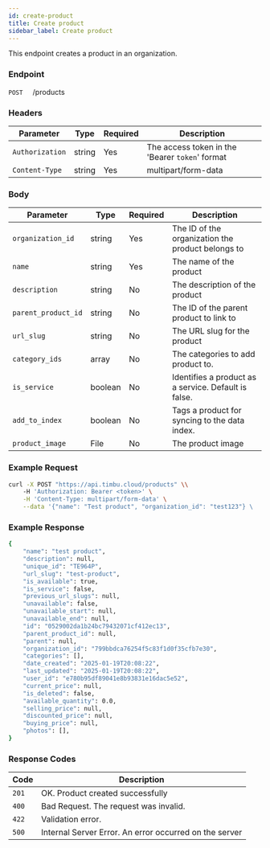 ```yaml
---
id: create-product
title: Create product
sidebar_label: Create product
---
```


This endpoint creates a product in an organization.

### Endpoint

`POST` &nbsp; &nbsp; /products

### Headers

| Parameter       | Type   | Required | Description                                     |
| --------------- | ------ | -------- | ----------------------------------------------- |
| `Authorization` | string | Yes      | The access token in the 'Bearer `token`' format |
| `Content-Type`  | string | Yes      | multipart/form-data                             |

### Body

| Parameter           | Type    | Required | Description                                          |
| ------------------- | ------- | -------- | ---------------------------------------------------- |
| `organization_id`   | string  | Yes      | The ID of the organization the product belongs to    |
| `name`              | string  | Yes      | The name of the product                              |
| `description`       | string  | No       | The description of the product                       |
| `parent_product_id` | string  | No       | The ID of the parent product to link to              |
| `url_slug`          | string  | No       | The URL slug for the product                         |
| `category_ids`      | array   | No       | The categories to add product to.                    |
| `is_service`        | boolean | No       | Identifies a product as a service. Default is false. |
| `add_to_index`      | boolean | No       | Tags a product for syncing to the data index.        |
| `product_image`     | File    | No       | The product image                                    |

### Example Request

```bash
curl -X POST "https://api.timbu.cloud/products" \\
    -H 'Authorization: Bearer <token>' \
    -H 'Content-Type: multipart/form-data' \
    --data '{"name": "Test product", "organization_id": "test123"} \
```

### Example Response

```bash
{
    "name": "test product",
    "description": null,
    "unique_id": "TE964P",
    "url_slug": "test-product",
    "is_available": true,
    "is_service": false,
    "previous_url_slugs": null,
    "unavailable": false,
    "unavailable_start": null,
    "unavailable_end": null,
    "id": "0529002da1b24bc79432071cf412ec13",
    "parent_product_id": null,
    "parent": null,
    "organization_id": "799bbdca76254f5c83f1d0f35cfb7e30",
    "categories": [],
    "date_created": "2025-01-19T20:08:22",
    "last_updated": "2025-01-19T20:08:22",
    "user_id": "e780b95df89041e8b93831e16dac5e52",
    "current_price": null,
    "is_deleted": false,
    "available_quantity": 0.0,
    "selling_price": null,
    "discounted_price": null,
    "buying_price": null,
    "photos": [],
}
```

### Response Codes

| Code  | Description                                            |
| ----- | ------------------------------------------------------ |
| `201` | OK. Product created successfully                       |
| `400` | Bad Request. The request was invalid.                  |
| `422` | Validation error.                                      |
| `500` | Internal Server Error. An error occurred on the server |
